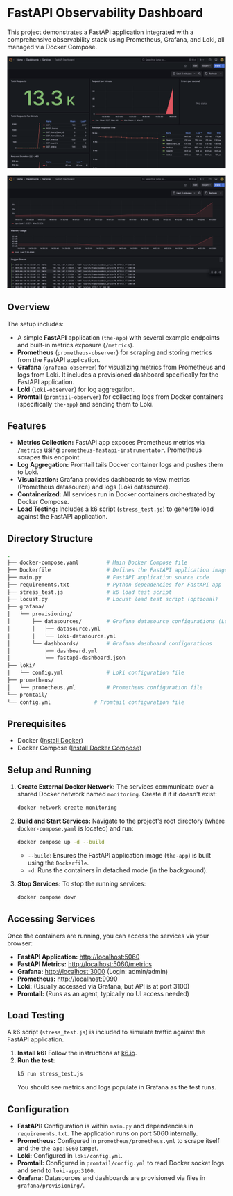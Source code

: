 # FastAPI Observability Dashboard

This project demonstrates a FastAPI application integrated with a comprehensive observability stack using Prometheus, Grafana, and Loki, all managed via Docker Compose.

![Screenshot 1](https://github.com/dimasyotama/fastapi-observability-dashboard/blob/master/Screenshot%202025-04-19%20at%2014.53.18.png)

![Screenshot 2](https://github.com/dimasyotama/fastapi-observability-dashboard/blob/master/Screenshot%202025-04-19%20at%2014.53.25.png)


## Overview

The setup includes:
* A simple **FastAPI** application (`the-app`) with several example endpoints and built-in metrics exposure (`/metrics`).
* **Prometheus** (`prometheus-observer`) for scraping and storing metrics from the FastAPI application.
* **Grafana** (`grafana-observer`) for visualizing metrics from Prometheus and logs from Loki. It includes a provisioned dashboard specifically for the FastAPI application.
* **Loki** (`loki-observer`) for log aggregation.
* **Promtail** (`promtail-observer`) for collecting logs from Docker containers (specifically `the-app`) and sending them to Loki.

## Features

* **Metrics Collection:** FastAPI app exposes Prometheus metrics via `/metrics` using `prometheus-fastapi-instrumentator`. Prometheus scrapes this endpoint.
* **Log Aggregation:** Promtail tails Docker container logs and pushes them to Loki.
* **Visualization:** Grafana provides dashboards to view metrics (Prometheus datasource) and logs (Loki datasource).
* **Containerized:** All services run in Docker containers orchestrated by Docker Compose.
* **Load Testing:** Includes a k6 script (`stress_test.js`) to generate load against the FastAPI application.

## Directory Structure
```bash
.
├── docker-compose.yaml         # Main Docker Compose file
├── Dockerfile                  # Defines the FastAPI application image (implied)
├── main.py                     # FastAPI application source code
├── requirements.txt            # Python dependencies for FastAPI app
├── stress_test.js              # k6 load test script
├── locust.py                   # Locust load test script (optional)
├── grafana/
│   └── provisioning/
│       ├── datasources/        # Grafana datasource configurations (Loki, Prometheus)
│       │   ├── datasource.yml
│       │   └── loki-datasource.yml
│       └── dashboards/         # Grafana dashboard configurations
│           ├── dashboard.yml
│           └── fastapi-dashboard.json
├── loki/
│   └── config.yml              # Loki configuration file
├── prometheus/
│   └── prometheus.yml          # Prometheus configuration file
└── promtail/
└── config.yml              # Promtail configuration file
```
## Prerequisites

* Docker ([Install Docker](https://docs.docker.com/engine/install/))
* Docker Compose ([Install Docker Compose](https://docs.docker.com/compose/install/))

## Setup and Running

1.  **Create External Docker Network:**
    The services communicate over a shared Docker network named `monitoring`. Create it if it doesn't exist:
    ```bash
    docker network create monitoring
    ```

2.  **Build and Start Services:**
    Navigate to the project's root directory (where `docker-compose.yaml` is located) and run:
    ```bash
    docker compose up -d --build
    ```
    * `--build`: Ensures the FastAPI application image (`the-app`) is built using the `Dockerfile`.
    * `-d`: Runs the containers in detached mode (in the background).

3.  **Stop Services:**
    To stop the running services:
    ```bash
    docker compose down
    ```

## Accessing Services

Once the containers are running, you can access the services via your browser:

* **FastAPI Application:** [http://localhost:5060](http://localhost:5060) 
* **FastAPI Metrics:** [http://localhost:5060/metrics](http://localhost:5060/metrics)
* **Grafana:** [http://localhost:3000](http://localhost:3000) (Login: admin/admin) 
* **Prometheus:** [http://localhost:9090](http://localhost:9090) 
* **Loki:** (Usually accessed via Grafana, but API is at port 3100) 
* **Promtail:** (Runs as an agent, typically no UI access needed) 

## Load Testing

A k6 script (`stress_test.js`) is included to simulate traffic against the FastAPI application.

1.  **Install k6:** Follow the instructions at [k6.io](https://k6.io/docs/getting-started/installation/).
2.  **Run the test:**
    ```bash
    k6 run stress_test.js
    ```
    You should see metrics and logs populate in Grafana as the test runs.

## Configuration

* **FastAPI:** Configuration is within `main.py` and dependencies in `requirements.txt`. The application runs on port 5060 internally.
* **Prometheus:** Configured in `prometheus/prometheus.yml` to scrape itself and the `the-app:5060` target.
* **Loki:** Configured in `loki/config.yml`.
* **Promtail:** Configured in `promtail/config.yml` to read Docker socket logs and send to `loki-app:3100`.
* **Grafana:** Datasources and dashboards are provisioned via files in `grafana/provisioning/`.
